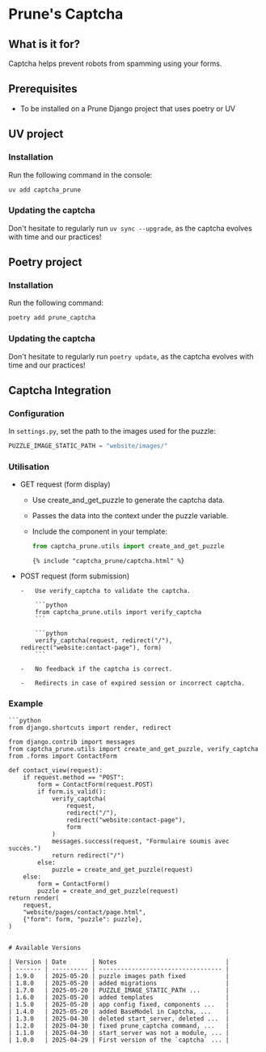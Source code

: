 # Prune's Captcha

## What is it for?

Captcha helps prevent robots from spamming using your forms.

## Prerequisites

-   To be installed on a Prune Django project that uses poetry or UV

## UV project

### Installation

Run the following command in the console:

```bash
uv add captcha_prune
```

### Updating the captcha

Don't hesitate to regularly run `uv sync --upgrade`, as the captcha evolves with time and our practices!

## Poetry project

### Installation

Run the following command:

```bash
poetry add prune_captcha
```

### Updating the captcha

Don't hesitate to regularly run `poetry update`, as the captcha evolves with time and our practices!

## Captcha Integration

### Configuration

In `settings.py`, set the path to the images used for the puzzle:

```python
PUZZLE_IMAGE_STATIC_PATH = "website/images/"
```

### Utilisation

-   GET request (form display)

    -   Use create_and_get_puzzle to generate the captcha data.

    -   Passes the data into the context under the puzzle variable.

    -   Include the component in your template:

        ```python
        from captcha_prune.utils import create_and_get_puzzle
        ```

        ```
        {% include "captcha_prune/captcha.html" %}
        ```

-   POST request (form submission)

        -   Use verify_captcha to validate the captcha.

            ```python
            from captcha_prune.utils import verify_captcha
            ```

            ```python
            verify_captcha(request, redirect("/"), redirect("website:contact-page"), form)
            ```

        -   No feedback if the captcha is correct.

        -   Redirects in case of expired session or incorrect captcha.

### Example

    ```python
    from django.shortcuts import render, redirect

    from django.contrib import messages
    from captcha_prune.utils import create_and_get_puzzle, verify_captcha
    from .forms import ContactForm

    def contact_view(request):
        if request.method == "POST":
            form = ContactForm(request.POST)
            if form.is_valid():
                verify_captcha(
                    request,
                    redirect("/"),
                    redirect("website:contact-page"),
                    form
                )
                messages.success(request, "Formulaire soumis avec succès.")
                return redirect("/")
            else:
                puzzle = create_and_get_puzzle(request)
        else:
            form = ContactForm()
            puzzle = create_and_get_puzzle(request)
    return render(
        request,
        "website/pages/contact/page.html",
        {"form": form, "puzzle": puzzle},
    )

```

# Available Versions

| Version | Date       | Notes                              |
| ------- | ---------- | ---------------------------------- |
| 1.9.0   | 2025-05-20 | puzzle images path fixed           |
| 1.8.0   | 2025-05-20 | added migrations                   |
| 1.7.0   | 2025-05-20 | PUZZLE_IMAGE_STATIC_PATH ...       |
| 1.6.0   | 2025-05-20 | added templates                    |
| 1.5.0   | 2025-05-20 | app config fixed, components ...   |
| 1.4.0   | 2025-05-20 | added BaseModel in Captcha, ...    |
| 1.3.0   | 2025-04-30 | deleted start_server, deleted ...  |
| 1.2.0   | 2025-04-30 | fixed prune_captcha command, ...   |
| 1.1.0   | 2025-04-30 | start_server was not a module, ... |
| 1.0.0   | 2025-04-29 | First version of the `captcha` ... |
```
